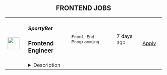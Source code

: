 <div align="center"><h2>FRONTEND JOBS</h2></div><table><tr>
                <td width="100" height="100" rowspan="2">
                    <img src="https://wwr-pro.s3.amazonaws.com/logos/0066/9171/logo.gif" width="38px" height="auto">
                </td>
                <td width="300">
                    <h5>SportyBet</h5>
                    <h3> Frontend Engineer</h3>
                </td>
                <td width="300">
                    <code>Front-End Programming</code>
                </td>
                <td width="200">
                <text>7 days ago</text>
                </td>
                <td width="100" rowspan="2">
                <a href="https://weworkremotely.com/remote-jobs/sportybet-frontend-engineer-3" align="right" target="_blank">Apply</a>
                </td>
            </tr>
            <tr>
                <td colspan="3">
                <details><summary>Description</summary>
                <img src="https://we-work-remotely.imgix.net/logos/0066/9171/logo.gif?ixlib=rails-4.0.0&w=50&h=50&dpr=2&fit=fill&auto=compress" />

<p>
  <strong>Headquarters:</strong> London
    <br /><strong>URL:</strong> <a href="https://sportybet.com">https://sportybet.com</a>
</p>

<div>Sporty's sites are some of the most popular on the internet, consistently staying in Alexa's list of top websites for the countries they operate in</div><div><br></div><div>In this role, you’ll be responsible for developing mobile-first, responsive front ends that are used millions of times per day. We wrote our frontend from scratch in VueJS about 3 years ago, so you’ll be working with the latest technology instead of wrangling with decades-old spaghetti code. </div><div><br></div><div>A willingness to work in VueJS is fine - as long as you are willing to learn and have demonstrable experience in a similar frontend framework.</div><div><br></div><div><strong>Who We Are</strong></div><div><br></div><div>Sporty Group is a consumer internet and technology business with an unrivalled sports media, gaming, social and fintech platform which serves millions of daily active users across the globe via technology and operations hubs across more than 10 countries and 3 continents.</div><div><br></div><div>The recipe for our success is to discover intelligent and energetic people, who are passionate about our products and serving our users, and attract and retain them with a dynamic and flexible work life which empowers them to create value and rewards them generously based upon their contribution.</div><div><br></div><div>We have already built a capable and proven team of 300+ high achievers from a diverse set of backgrounds  and we are looking for more talented individuals to drive further growth and contribute to the innovation, creativity and hard work that currently serves our users further via their grit and innovation.</div><div><br></div><div><strong>Our Stack (we don't expect you to have all of these)</strong></div><div><br></div><div>Vue + Vuex + Vue Router + Webpack + Less + SCSS</div><div>Element UI</div><div>FreeMarker</div><div>AWS, Circle, Drone CI, K8s</div><div><br></div><div><strong>Responsibilities</strong></div><div><br></div><ul>
<li>Develop mobile-first frontends in VueJS</li>
<li>Focus on performance and user experience</li>
<li>Create frontends for the backend management systems</li>
<li>Participate in code reviews with peers and managers to ensure that each increment adheres to original vision as described in the user story and all standard resource libraries and architecture patterns as appropriate</li>
<li>Participate in team ceremonies including planning, grooming, product demonstrations, and team retrospectives</li>
<li>Mentoring less experienced team members</li>
</ul><div><br></div><div><strong>Requirements</strong></div><div><br></div><ul>
<li>Minimum of 2+ Years within a relevant role</li>
<li>Familiarity with at least one: Vue, React, Angular</li>
<li>Familiarity with Git, ES6, Webpack, Less or Sass, and NodeJS</li>
<li>Familiarity with state management like Vuex, Redux, Ngrx</li>
<li>Excellent communication skills </li>
<li>Knowledge of backend stack is a plus</li>
</ul><div><br></div><div><strong>Benefits</strong></div><div><br></div><div>Quarterly and flash bonuses</div><div>Flexible working hours</div><div>Referral bonuses</div><div>28 days paid annual leave</div><div>2 x annual company retreats (Lisbon + Dubai in 2022 / Phuket in Q2 2023 + 1 more TBC!)</div><div>Highly talented, dependable co-workers in a global, multicultural organisation</div><div>Payment via world class online wallet system DEEL</div><div>Top of the line equipment supplied by market leader Hofy</div><div>We score 100% on The Joel Test</div><div>Our teams are small enough for you to be impactful</div><div>Our business is globally established and successful, offering stability and security to our Team Members</div><div><br></div><div><strong>Interview Process</strong></div><div><br></div><div>HackerRank Test </div><div>Remote video screening with our Talent Acquisition Team + live ID check</div><div>Remote 90 min video interview loop with 3 x Team Members (30 mins each)</div><div>Pre offer call with Talent Acquisition Team</div><div>ID check via Zinc</div><div>24-72 hour feedback loops throughout process</div><div><br></div><div><br></div>

<p><strong>To apply:</strong> <a href="https://weworkremotely.com/remote-jobs/sportybet-frontend-engineer-3">https://weworkremotely.com/remote-jobs/sportybet-frontend-engineer-3</a></p>

                </details>
                </td>
            </tr></table>